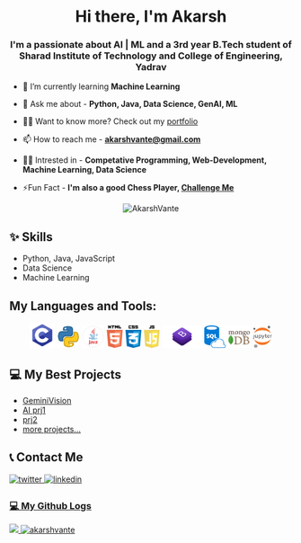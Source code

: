 <h1 align="center">Hi there, I'm Akarsh </h1>
<h3 align="center">I'm a passionate about AI | ML and a 3rd year B.Tech student of Sharad Institute of Technology and College of Engineering, Yadrav</h2>

- 🌱 I’m currently learning **Machine Learning**
  
- 💬 Ask me about - **Python, Java, Data Science, GenAI, ML**
  
- 👨‍💻 Want to know more? Check out my [portfolio](https://akarshvante.netlify.app/)
  
- 📫 How to reach me - **akarshvante@gmail.com**
  
- 👨‍💻 Intrested in - **Competative Programming, Web-Development, Machine Learning, Data Science**

- ⚡Fun Fact - **I'm also a good Chess Player, [Challenge Me](https://www.chess.com/member/akarshvante)**

<p align="center"> <img src="https://komarev.com/ghpvc/?username=your-github-AkarshVante&color=brightgreen&style=plastic" alt="AkarshVante" /> </p>


## ✨ Skills

- Python, Java, JavaScript
- Data Science
- Machine Learning

## My Languages and Tools:

<p align="center">
  <img src="icons/c.png" alt="C" title="C" height="45"/>
<!--   <img src="icons/c%2B%2B.png" alt="cplusplus" title="C++" height="40"/> -->
  <img src="icons/python.png" alt="python" title="Python" height="40"/>
  <img src="icons/java.png" alt="java" title="Java" height="40"/>
  <img src="icons/html.png" alt="html5" title="HTML5" height="40"/>
  <img src="icons/css.png" alt="css3" title="CSS3" height="40"/>
  <img src="icons/javascript.png" alt="javascript" title="Javascript" height="40"/>
<!--   <img src="icons/react.png" alt="react" title="React" height="40"/>
  <img src="icons/redux.png" alt="redux" title="Redux" height="40"/>
  <img src="icons/nodejs.png" alt="nodejs" title="NodeJS" height="40"/> -->
  <img src="icons/bootstrap.png" alt="bootstrap" title="Bootstrap 4" height="40"/>
<!--   <img src="icons/materialui.png" alt="materialui" title="MaterialUI" height="40"/> -->
  <img src="icons/sql.png" alt="sqlite" title="SQLite3" height="40"/>
  <img src="icons/mongodb.png" alt="mongodb" title="MongoDB" height="40"/>
  <img src="icons/jupyter.png" alt="jupyter" title="Jupyter" height="40"/>
  </p>

## 💻 My Best Projects

- [GeminiVision](https://github.com/AkarshVante/geminivision)
- [AI prj1](https://github.com/AkarshVante/)
- [prj2](https://github.com/AkarshVante/)
- [more projects...](https://github.com/AkarshVante?tab=repositories)

## 📞 Contact Me


<p>
<a href="mailto:akarshvante@gmail.com" target="_blank">
<img src=https://img.shields.io/badge/Gmail-D14836?style=for-the-badge&logo=gmail&logoColor=white alt=twitter style="margin-bottom: 5px;" />
</a>
<a href="https://www.linkedin.com/in/akarshvante/" target="_blank">
<img src=https://img.shields.io/badge/linkedin-%231E77B5.svg?&style=for-the-badge&logo=linkedin&logoColor=white alt=linkedin style="margin-bottom: 5px;" />
<!-- </a>
 <a href="https://twitter.com/akarshvante" target="_blank">
<img src=https://img.shields.io/badge/twitter-%2300acee.svg?&style=for-the-badge&logo=twitter&logoColor=white alt=twitter style="margin-bottom: 5px;" />
</a> -->
</p>

### 💻 My Github Logs

<p>
  <img height="160em" src="https://github-readme-stats.vercel.app/api?username=akarshvante&theme=radical&show_icons=true&count_private=true&include_all_commits=true" />
  <img height="160em" float="right" src="https://github-readme-streak-stats.herokuapp.com?user=akarshvante&theme=radical" alt="akarshvante" />
</p>
